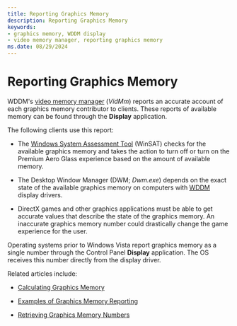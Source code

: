 ```yaml
---
title: Reporting Graphics Memory
description: Reporting Graphics Memory
keywords:
- graphics memory, WDDM display
- video memory manager, reporting graphics memory
ms.date: 08/29/2024
---
```


# Reporting Graphics Memory

WDDM's [video memory manager](video-memory-management-and-gpu-scheduling.md) (*VidMm*) reports an accurate account of each graphics memory contributor to clients. These reports of available memory can be found through the **Display** application.

The following clients use this report:

* The [Windows System Assessment Tool](/windows-hardware/manufacture/desktop/configure-windows-system-assessment-test-scores) (WinSAT) checks for the available graphics memory and takes the action to turn off or turn on the Premium Aero Glass experience based on the amount of available memory.

* The Desktop Window Manager (DWM; *Dwm.exe*) depends on the exact state of the available graphics memory on computers with [WDDM](windows-vista-display-driver-model-design-guide.md) display drivers.

* DirectX games and other graphics applications must be able to get accurate values that describe the state of the graphics memory. An inaccurate graphics memory number could drastically change the game experience for the user.

Operating systems prior to Windows Vista report graphics memory as a single number through the Control Panel **Display** application. The OS receives this number directly from the display driver.

Related articles include:

* [Calculating Graphics Memory](calculating-graphics-memory.md)

* [Examples of Graphics Memory Reporting](examples-of-graphics-memory-reporting.md)

* [Retrieving Graphics Memory Numbers](retrieving-graphics-memory-numbers.md)
